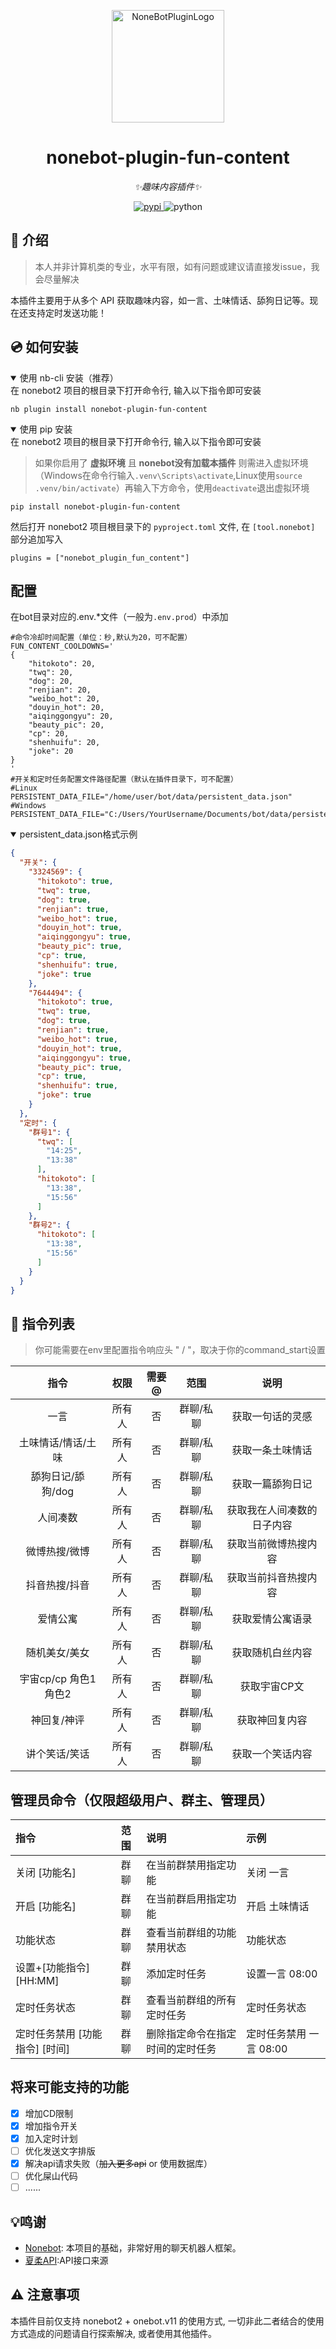 <p align="center">
  <a href="https://v2.nonebot.dev/store"><img src="https://user-images.githubusercontent.com/44545625/209862575-acdc9feb-3c76-471d-ad89-cc78927e5875.png" width="180" height="180" alt="NoneBotPluginLogo"></a>
</p>

<div align="center">

# nonebot-plugin-fun-content

_✨趣味内容插件✨_

</div>

<p align="center">
  <a href="https://pypi.org/project/nonebot-plugin-fun-content/">
    <img src="https://img.shields.io/pypi/v/nonebot-plugin-fun-content" alt="pypi">
  </a>
  <img src="https://img.shields.io/badge/python-3.10+-blue.svg" alt="python">
</p>


## 📖 介绍
>本人并非计算机类的专业，水平有限，如有问题或建议请直接发issue，我会尽量解决

本插件主要用于从多个 API 获取趣味内容，如一言、土味情话、舔狗日记等。现在还支持定时发送功能！

## 💿 如何安装
<details open>
<summary>使用 nb-cli 安装（推荐）</summary>
在 nonebot2 项目的根目录下打开命令行, 输入以下指令即可安装

    nb plugin install nonebot-plugin-fun-content

</details>

<details open>
<summary>使用 pip 安装</summary>
在 nonebot2 项目的根目录下打开命令行, 输入以下指令即可安装

> 如果你启用了 **虚拟环境** 且 **nonebot没有加载本插件** 则需进入虚拟环境（Windows在命令行输入`.venv\Scripts\activate`,Linux使用`source .venv/bin/activate`）再输入下方命令，使用`deactivate`退出虚拟环境

    pip install nonebot-plugin-fun-content

然后打开 nonebot2 项目根目录下的 `pyproject.toml` 文件, 在 `[tool.nonebot]` 部分追加写入

    plugins = ["nonebot_plugin_fun_content"]

</details>

## 配置

在bot目录对应的.env.*文件（一般为`.env.prod`）中添加
```dotenv
#命令冷却时间配置（单位：秒,默认为20，可不配置）
FUN_CONTENT_COOLDOWNS='
{
	"hitokoto": 20, 
	"twq": 20,  
	"dog": 20, 
	"renjian": 20,
	"weibo_hot": 20, 
	"douyin_hot": 20,
	"aiqinggongyu": 20, 
	"beauty_pic": 20, 
	"cp": 20, 
	"shenhuifu": 20,
	"joke": 20
}
'
#开关和定时任务配置文件路径配置（默认在插件目录下，可不配置）
#Linux
PERSISTENT_DATA_FILE="/home/user/bot/data/persistent_data.json"
#Windows
PERSISTENT_DATA_FILE="C:/Users/YourUsername/Documents/bot/data/persistent_data.json"
```

<details open>
<summary>persistent_data.json格式示例</summary>

```json
{
  "开关": {
    "3324569": {
      "hitokoto": true,
      "twq": true,
      "dog": true,
      "renjian": true,
      "weibo_hot": true,
      "douyin_hot": true,
      "aiqinggongyu": true,
      "beauty_pic": true,
      "cp": true,
      "shenhuifu": true,
      "joke": true
    },
    "7644494": {
      "hitokoto": true,
      "twq": true,
      "dog": true,
      "renjian": true,
      "weibo_hot": true,
      "douyin_hot": true,
      "aiqinggongyu": true,
      "beauty_pic": true,
      "cp": true,
      "shenhuifu": true,
      "joke": true
    }
  },
  "定时": {
    "群号1": {
      "twq": [
        "14:25",
        "13:38"
      ],
      "hitokoto": [
        "13:38",
        "15:56"
      ]
    },
    "群号2": {
      "hitokoto": [
        "13:38",
        "15:56"
      ]
    }
  }
}
```

</details>

## 🎉 指令列表
> 你可能需要在env里配置指令响应头 " / "，取决于你的command_start设置

| 指令 | 权限 | 需要@ | 范围 | 说明 |
|:-----:|:----:|:----:|:----:|:----:|
| 一言 | 所有人 | 否 | 群聊/私聊 | 获取一句话的灵感 |
| 土味情话/情话/土味 | 所有人 | 否 | 群聊/私聊 | 获取一条土味情话 |
| 舔狗日记/舔狗/dog | 所有人 | 否 | 群聊/私聊 | 获取一篇舔狗日记 |
| 人间凑数 | 所有人 | 否 | 群聊/私聊 | 获取我在人间凑数的日子内容 |
| 微博热搜/微博 | 所有人 | 否 | 群聊/私聊 | 获取当前微博热搜内容 |
| 抖音热搜/抖音 | 所有人 | 否 | 群聊/私聊 | 获取当前抖音热搜内容 |
| 爱情公寓 | 所有人 | 否 | 群聊/私聊 | 获取爱情公寓语录 |
| 随机美女/美女 | 所有人 | 否 | 群聊/私聊 | 获取随机白丝内容 |
| 宇宙cp/cp 角色1 角色2 | 所有人 | 否 | 群聊/私聊 | 获取宇宙CP文 |
| 神回复/神评 | 所有人 | 否 | 群聊/私聊 | 获取神回复内容 |
| 讲个笑话/笑话 | 所有人 | 否 | 群聊/私聊 | 获取一个笑话内容 |

## 管理员命令（仅限超级用户、群主、管理员）
| 指令 | 范围 | 说明 | 示例 |
|:-----|:-----|:-----|:-----|
| 关闭 [功能名] | 群聊 | 在当前群禁用指定功能 | 关闭 一言 |
| 开启 [功能名] | 群聊 | 在当前群启用指定功能 | 开启 土味情话 |
| 功能状态 | 群聊 | 查看当前群组的功能禁用状态 | 功能状态 |
| 设置+[功能指令] [HH:MM] | 群聊 | 添加定时任务 | 设置一言 08:00 |
| 定时任务状态 | 群聊 | 查看当前群组的所有定时任务 | 定时任务状态 |
| 定时任务禁用 [功能指令] [时间] | 群聊 | 删除指定命令在指定时间的定时任务 | 定时任务禁用 一言 08:00 |

## 将来可能支持的功能
- [x] 增加CD限制
- [x] 增加指令开关
- [x] 加入定时计划
- [ ] 优化发送文字排版
- [x] 解决api请求失败（~~加入更多api~~ or 使用数据库）
- [ ] 优化屎山代码
- [ ] ......

## 💡鸣谢
- [Nonebot](https://github.com/nonebot/nonebot2): 本项目的基础，非常好用的聊天机器人框架。
- [夏柔API](https://api.aa1.cn/author/1):API接口来源

## ⚠️ 注意事项
本插件目前仅支持 nonebot2 + onebot.v11 的使用方式, 一切非此二者结合的使用方式造成的问题请自行探索解决, 或者使用其他插件。